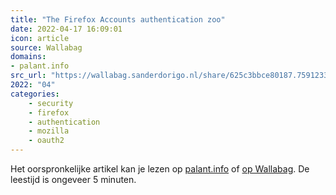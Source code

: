 ```yaml
---
title: "The Firefox Accounts authentication zoo"
date: 2022-04-17 16:09:01
icon: article
source: Wallabag
domains:
- palant.info
src_url: "https://wallabag.sanderdorigo.nl/share/625c3bbce80187.75912330"
2022: "04"
categories:
    - security
    - firefox
    - authentication
    - mozilla
    - oauth2
---
```

Het oorspronkelijke artikel kan je lezen op [palant.info](https://palant.info/2018/03/27/the-firefox-accounts-authentication-zoo/) of [op Wallabag](https://wallabag.sanderdorigo.nl/share/625c3bbce80187.75912330). De leestijd is ongeveer 5 minuten.